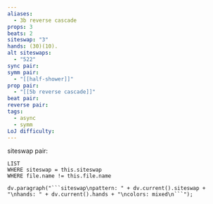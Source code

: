 ```yaml
---
aliases:
  - 3b reverse cascade
props: 3
beats: 2
siteswap: "3"
hands: (30)(10).
alt siteswaps:
  - "522"
sync pair: 
symm pair:
  - "[[half-shower]]"
prop pair:
  - "[[5b reverse cascade]]"
beat pair: 
reverse pair: 
tags:
  - async
  - symm
LoJ difficulty:
---
```

siteswap pair:
```dataview
LIST
WHERE siteswap = this.siteswap
WHERE file.name != this.file.name
```
```dataviewjs
dv.paragraph("```siteswap\npattern: " + dv.current().siteswap + "\nhands: " + dv.current().hands + "\ncolors: mixed\n```");
```

